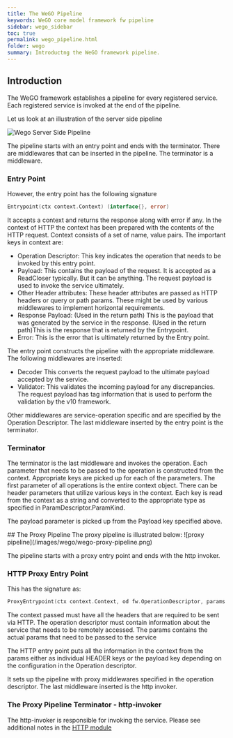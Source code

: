 ```yaml
---
title: The WeGO Pipeline
keywords: WeGO core model framework fw pipeline
sidebar: wego_sidebar
toc: true
permalink: wego_pipeline.html
folder: wego
summary: Introductng the WeGO framework pipeline.
---
```

## Introduction
The WeGO framework establishes a pipeline for every registered service. Each registered service is invoked at the end of the pipeline. 

Let us look at an illustration of the server side pipeline 

![Wego Server Side Pipeline](images/wego/wego-server-side-pipeline.png)

The pipeline starts with an entry point and ends with the terminator. There are middlewares that can be inserted in the pipeline. The terminator is a middleware. 

### Entry Point
However, the entry point has the following  signature
```go
Entrypoint(ctx context.Context) (interface{}, error)
```
It accepts a context and returns the response along with error if any. In the context of HTTP the context has been prepared with the contents of the HTTP request. Context consists  of a set of  name, value pairs.  The important keys in context are:
* Operation Descriptor: This key indicates the operation that needs to be invoked by this entry point. 
* Payload: This contains the payload of the request. It is accepted as a ReadCloser typically. But it can be anything. The request payload is used to invoke the service ultimately.
* Other Header attributes: These header attributes are passed as HTTP headers or query or path params. These might be used by various middlewares to implement horizontal requirements.
* Response Payload: (Used in the return path) This is the payload that was generated by the service in the response. (Used in the return path)This is the response that is returned by the Entrypoint.
* Error: This is the error that is ultimately returned by the Entry point. 

The entry point constructs the pipeline with the appropriate middleware. The following middlewares are inserted:
* Decoder This converts the request payload to the ultimate payload accepted by the service.
* Validator: This validates the incoming payload for any discrepancies. The request payload has tag information that is used to perform the validation by the v10 framework.

Other middlewares are service-operation specific and are specified by the Operation Descriptor. The last middleware inserted by the entry point is the terminator. 

### Terminator
The terminator is the last middleware and invokes the operation. Each parameter that needs to be passed to the operation is constructed from the context. Appropriate keys are picked up for each of the parameters. The first parameter of all operations is the entire context object. There can be header parameters that utilize various keys in the context. Each key is read from the context as a string and converted to the appropriate type as specified in ParamDescriptor.ParamKind. 

The payload parameter is picked up from the Payload key specified above. 

<a name='proxy_pipeline'/>
## The Proxy Pipeline
The proxy pipeline is illustrated below:
![proxy pipeline](/images/wego/wego-proxy-pipeline.png)

The pipeline starts with a proxy entry point and ends with the http invoker. 

### HTTP Proxy Entry Point
This has the signature as:
```go
ProxyEntrypoint(ctx context.Context, od fw.OperationDescriptor, params ...interface{}) (interface{}, error)
```

The context passed must have all the headers that are required to be sent via HTTP.
The operation descriptor must contain information about the service that needs to be remotely accessed.
The params contains the actual params that need to be passed to the service

The HTTP entry point puts all the information in the context from the params either as individual HEADER keys or the payload key depending on the configuration in the Operation descriptor. 

It sets up the pipeline with proxy middlewares specified in the operation descriptor.
The last middleware inserted is the http invoker.

### The Proxy Pipeline Terminator - http-invoker
The http-invoker is responsible for invoking the service. Please see additional notes in the [HTTP module](/wego_http.html#httpinvoker)
